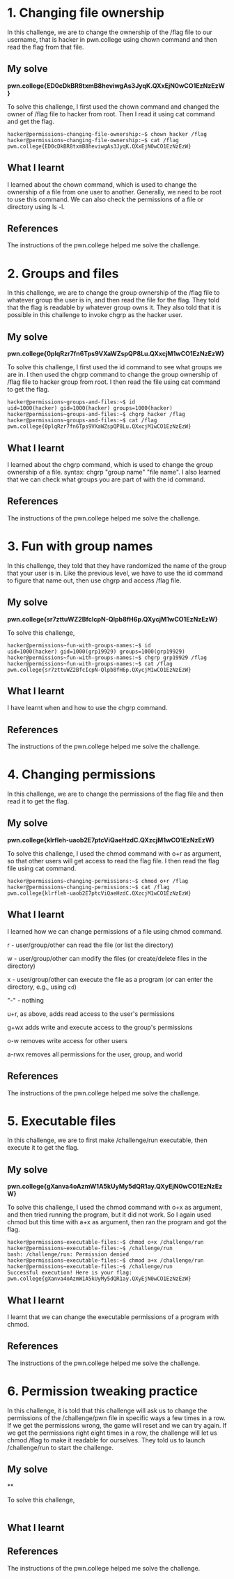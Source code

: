 # 1. Changing file ownership
In this challenge, we are to change the ownership of the /flag file to our username, that is hacker in pwn.college using chown command and then read the flag from that file. 

## My solve
**pwn.college{ED0cDkBR8txmB8heviwgAs3JyqK.QXxEjN0wCO1EzNzEzW}**

To solve this challenge, I first used the chown command and changed the owner of /flag file to hacker from root. Then I read it using cat command and get the flag.

```
hacker@permissions~changing-file-ownership:~$ chown hacker /flag
hacker@permissions~changing-file-ownership:~$ cat /flag
pwn.college{ED0cDkBR8txmB8heviwgAs3JyqK.QXxEjN0wCO1EzNzEzW}
```

## What I learnt
I learned about the chown command, which is used to change the ownership of a file from one user to another. Generally, we need to be root to use this command. We can also check the permissions of a file or directory using ls -l.

## References
The instructions of the pwn.college helped me solve the challenge.

# 2. Groups and files
In this challenge, we are to change the group ownership of the /flag file to whatever group the user is in, and then read the file for the flag. They told that the flag is readable by whatever group owns it. They also told that it is possible in this challenge to invoke chgrp as the hacker user.

## My solve
**pwn.college{0plqRzr7fn6Tps9VXaWZspQP8Lu.QXxcjM1wCO1EzNzEzW}**

To solve this challenge, I first used the id command to see what groups we are in. I then used the chgrp command to change the group ownership of /flag file to hacker group from root. I then read the file using cat command to get the flag.

```
hacker@permissions~groups-and-files:~$ id
uid=1000(hacker) gid=1000(hacker) groups=1000(hacker)
hacker@permissions~groups-and-files:~$ chgrp hacker /flag
hacker@permissions~groups-and-files:~$ cat /flag
pwn.college{0plqRzr7fn6Tps9VXaWZspQP8Lu.QXxcjM1wCO1EzNzEzW}
```

## What I learnt
I learned about the chgrp command, which is used to change the group ownership of a file. syntax: chgrp "group name" "file name". I also learned that we can check what groups you are part of with the id command. 

## References
The instructions of the pwn.college helped me solve the challenge.

# 3. Fun with group names
In this challenge, they told that they have randomized the name of the group that your user is in. Like the previous level, we have to use the id command to figure that name out, then use chgrp and access /flag file.

## My solve
**pwn.college{sr7zttuWZ2BfcIcpN-Qlpb8fH6p.QXycjM1wCO1EzNzEzW}**

To solve this challenge,

```
hacker@permissions~fun-with-groups-names:~$ id
uid=1000(hacker) gid=1000(grp19929) groups=1000(grp19929)
hacker@permissions~fun-with-groups-names:~$ chgrp grp19929 /flag
hacker@permissions~fun-with-groups-names:~$ cat /flag
pwn.college{sr7zttuWZ2BfcIcpN-Qlpb8fH6p.QXycjM1wCO1EzNzEzW}
```

## What I learnt
I have learnt when and how to use the chgrp command.

## References
The instructions of the pwn.college helped me solve the challenge.

# 4. Changing permissions
In this challenge, we are to change the permissions of the flag file and then read it to get the flag. 

## My solve
**pwn.college{klrfleh-uaob2E7ptcViQaeHzdC.QXzcjM1wCO1EzNzEzW}**

To solve this challenge, I used the chmod command with o+r as argument, so that other users will get access to read the flag file. I then read the flag file using cat command. 

```
hacker@permissions~changing-permissions:~$ chmod o+r /flag
hacker@permissions~changing-permissions:~$ cat /flag
pwn.college{klrfleh-uaob2E7ptcViQaeHzdC.QXzcjM1wCO1EzNzEzW}
```

## What I learnt
I learned how we can change permissions of a file using chmod command. 

r - user/group/other can read the file (or list the directory)

w - user/group/other can modify the files (or create/delete files in the directory)

x - user/group/other can execute the file as a program (or can enter the directory, e.g., using `cd`)

"-" - nothing 

u+r, as above, adds read access to the user's permissions

g+wx adds write and execute access to the group's permissions

o-w removes write access for other users

a-rwx removes all permissions for the user, group, and world

## References
The instructions of the pwn.college helped me solve the challenge.

# 5. Executable files
In this challenge, we are to first make /challenge/run executable, then execute it to get the flag.

## My solve
**pwn.college{gXanva4oAzmW1A5kUyMy5dQR1ay.QXyEjN0wCO1EzNzEzW}**

To solve this challenge, I used the chmod command with o+x as argument, and then tried running the program, but it did not work. So I again used chmod but this time with a+x as argument, then ran the program and got the flag.  

```
hacker@permissions~executable-files:~$ chmod o+x /challenge/run
hacker@permissions~executable-files:~$ /challenge/run
bash: /challenge/run: Permission denied
hacker@permissions~executable-files:~$ chmod a+x /challenge/run
hacker@permissions~executable-files:~$ /challenge/run
Successful execution! Here is your flag:
pwn.college{gXanva4oAzmW1A5kUyMy5dQR1ay.QXyEjN0wCO1EzNzEzW}
```

## What I learnt
I learnt that we can change the executable permissions of a program with chmod.

## References
The instructions of the pwn.college helped me solve the challenge.

# 6. Permission tweaking practice
In this challenge, it is told that this challenge will ask us to change the permissions of the /challenge/pwn file in specific ways a few times in a row. If we get the permissions wrong, the game will reset and we can try again. If we get the permissions right eight times in a row, the challenge will let us chmod /flag to make it readable for ourselves. They told us to launch /challenge/run to start the challenge.

## My solve
**

To solve this challenge, 

```

```

## What I learnt


## References
The instructions of the pwn.college helped me solve the challenge.






